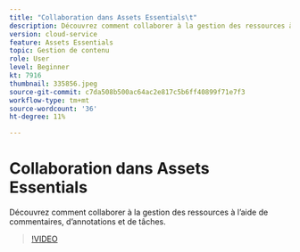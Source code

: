 ```yaml
---
title: "Collaboration dans Assets Essentials\t"
description: Découvrez comment collaborer à la gestion des ressources à l’aide de commentaires, d’annotations et de tâches.
version: cloud-service
feature: Assets Essentials
topic: Gestion de contenu
role: User
level: Beginner
kt: 7916
thumbnail: 335856.jpeg
source-git-commit: c7da508b500ac64ac2e817c5b6ff40899f71e7f3
workflow-type: tm+mt
source-wordcount: '36'
ht-degree: 11%

---
```



# Collaboration dans Assets Essentials

Découvrez comment collaborer à la gestion des ressources à l’aide de commentaires, d’annotations et de tâches.

>[!VIDEO](https://video.tv.adobe.com/v/335856/?quality=12&learn=on)
